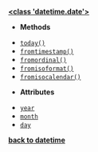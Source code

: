 [**<class 'datetime.date'>**](/modules/datetime/date/)

- **Methods**

* [`today()`](/modules/datetime/date/today.md)
* [`fromtimestamp()`](/modules/datetime/date/fromtimestamp.md)
* [`fromordinal()`](/modules/datetime/date/fromordinal.md)
* [`fromisoformat()`](/modules/datetime/date/fromisoformat.md)
* [`fromisocalendar()`](/modules/datetime/date/fromisocalendar.md)

- **Attributes**

* [`year`](/modules/datetime/date/year.md)
* [`month`](/modules/datetime/date/month.md)
* [`day`](/modules/datetime/date/day.md)

[**back to datetime**](/modules/datetime/)